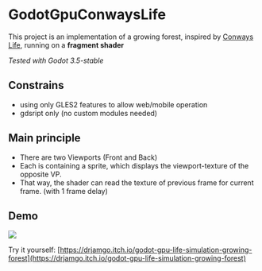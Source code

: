 # GodotGpuConwaysLife
This project is an implementation of a growing forest, inspired by [Conways Life](https://en.wikipedia.org/wiki/Conway%27s_Game_of_Life), running on a **fragment shader**

*Tested with Godot 3.5-stable*

## Constrains
- using only GLES2 features to allow web/mobile operation
- gdsript only (no custom modules needed)

## Main principle
- There are two Viewports (Front and Back)
- Each is containing a sprite, which displays the viewport-texture of the opposite VP.
- That way, the shader can read the texture of previous frame for current frame. (with 1 frame delay)

## Demo
![](forest-simulation-demo.gif)

Try it yourself: [https://drjamgo.itch.io/godot-gpu-life-simulation-growing-forest](https://drjamgo.itch.io/godot-gpu-life-simulation-growing-forest)